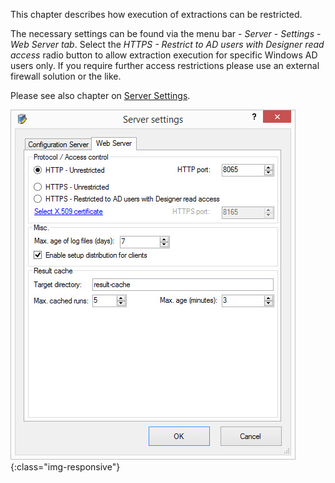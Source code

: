 This chapter describes how execution of extractions can be restricted.

The necessary settings can be found via the menu bar - *Server - Settings - Web Server tab*. Select the *HTTPS - Restrict to AD users with Designer read access* radio button to allow extraction execution for specific Windows AD users only. If you require further access restrictions please use an external firewall solution or the like.

Please see also chapter on [Server Settings](../server/server-settings). 


![XU3_ServerSettings_web_tab](/img/content/XU3_ServerSettings_web_tab.jpg){:class="img-responsive"}

 
